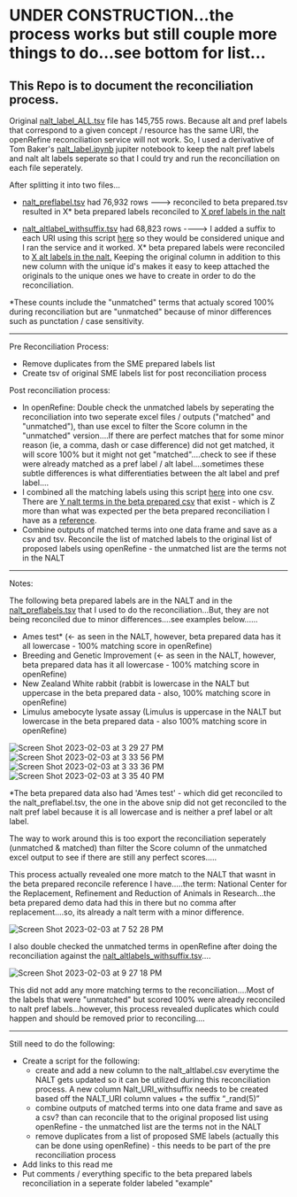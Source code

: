 # UNDER CONSTRUCTION...the process works but still couple more things to do...see bottom for list...

## This  Repo  is  to  document  the  reconciliation  process. 

Original [nalt_label_ALL.tsv]() file has 145,755 rows. Because alt and pref labels that correspond to a given concept / resource has the same URI, the openRefine reconciliation service will not work. So, I used a derivative of Tom Baker's [nalt_label.ipynb](https://github.com/woody544/nalt4ma/blob/main/nalt/nalt_labels.ipynb) jupiter notebook to keep the nalt pref labels and nalt alt labels seperate so that I could try and run the reconciliation on each file seperately.

After splitting it into two files...

- [nalt_preflabel.tsv]() had 76,932 rows ---> reconciled to beta prepared.tsv resulted in X* beta prepared labels reconciled to [X pref labels in the nalt]()

- [nalt_altlabel_withsuffix.tsv]() had 68,823 rows ----> I added a suffix to each URI using this script [here]() so they would be considered unique and I ran the service and it worked. X* beta prepared labels were reconciled to [X alt labels in the nalt.]() Keeping the original column in addition to this new column with the unique id's makes it easy to keep attached the originals to the unique ones we have to create in order to do the reconciliation. 

*These counts include the "unmatched" terms that actualy scored 100% during reconciliation but are "unmatched" because of minor differences such as punctation / case sensitivity.

---------------------------------------------------------------------------------------------------------------------------------------------------------
Pre Reconciliation Process:
- Remove duplicates from the SME prepared labels list 
- Create tsv of original SME labels list for post reconciliation process

Post reconciliation process:
- In openRefine: Double check the unmatched labels by seperating the reconciliation into two seperate excel files / outputs ("matched" and "unmatched"), than use excel to filter the Score column in the "unmatched" version....If there are perfect matches that for some minor reason (ie, a comma, dash or case difference) did not get matched, it will score 100% but it might not get "matched"....check to see if these were already matched as a pref label / alt label....sometimes these subtle differences is what differentiaties between the alt label and pref label....
- I combined all the matching labels using this script [here]() into one csv. There are [Y nalt terms in the beta prepared csv]() that exist - which is Z more than what was expected per the beta prepared reconciliation I have as a [reference]().
- Combine outputs of matched terms into one data frame and save as a csv and tsv. Reconcile the list of matched labels to the original list of proposed labels using openRefine - the unmatched list are the terms not in the NALT






---------------------------------------------------------------------------------------------------------------------------------------------------------
Notes:

The following beta prepared labels are in the NALT and in the [nalt_preflabels.tsv]() that I used to do the reconciliation...But, they are not being reconciled due to minor differences....see examples below......

- Ames test* (<- as seen in the NALT, however, beta prepared data has it all lowercase - 100% matching score in openRefine)
- Breeding and Genetic Improvement (<- as seen in the NALT, however, beta prepared data has it all lowercase - 100% matching score in openRefine)
- New Zealand White rabbit (rabbit is lowercase in the NALT but uppercase in the beta prepared data - also, 100% matching score in openRefine)
- Limulus amebocyte lysate assay (Limulus is uppercase in the NALT but lowercase in the beta prepared data - also 100% matching score in openRefine)

![Screen Shot 2023-02-03 at 3 29 27 PM](https://user-images.githubusercontent.com/109038399/216729925-90ccd491-7d78-44d9-839b-1c15d48ae3df.png)
![Screen Shot 2023-02-03 at 3 33 56 PM](https://user-images.githubusercontent.com/109038399/216730044-c0269078-bb88-450a-b9ba-60b795dd1584.png)
![Screen Shot 2023-02-03 at 3 33 36 PM](https://user-images.githubusercontent.com/109038399/216730053-2bb478f4-9f81-4d3a-8fcc-66b8225d9dcb.png)
![Screen Shot 2023-02-03 at 3 35 40 PM](https://user-images.githubusercontent.com/109038399/216730175-f6add698-a535-4e1e-befd-c66cb52c149f.png)

*The beta prepared data also had 'Ames test' - which did get reconciled to the nalt_preflabel.tsv, the one in the above snip did not get reconciled to the nalt pref label because it is all lowercase and is neither a pref label or alt label.

The way to work around this is too export the reconciliation seperately (unmatched & matched) than filter the Score column of the unmatched excel output to see if there are still any perfect scores.....

This process actually revealed one more match to the NALT that wasnt in the beta prepared reconcile reference I have.....the term: National Center for the Replacement, Refinement and Reduction of Animals in Research...the beta prepared demo data had this in there but no comma after replacement....so, its already a nalt term with a minor difference. 

![Screen Shot 2023-02-03 at 7 52 28 PM](https://user-images.githubusercontent.com/109038399/216746575-cb9aeb70-1662-459f-a7cc-9d1139050a8a.png)

I also double checked the unmatched terms in openRefine after doing the reconciliation against the [nalt_altlabels_withsuffix.tsv]()....

![Screen Shot 2023-02-03 at 9 27 18 PM](https://user-images.githubusercontent.com/109038399/216750459-10875ad8-7819-46e9-b256-c5ee493f2ba8.png)

This did not add any more matching terms to the reconciliation....Most of the labels that were "unmatched" but scored 100% were already reconciled to nalt pref labels...however, this process revealed duplicates which could happen and should be removed prior to reconciling....

---------------------------------------------------------------------------------------------------------------------------------------------------------
Still need to do the following:
- Create a script for the following:
    - create and add a new column to the nalt_altlabel.csv everytime the NALT gets updated so it can be utilized during this reconciliation process. A new column Nalt_URI_withsuffix needs to be created based off the NALT_URI column values + the suffix “_rand(5)” 
    - combine outputs of matched terms into one data frame and save as a csv? than can reconcile that to the original proposed list using openRefine - the unmatched list are the terms not in the NALT
    - remove duplicates from a list of proposed SME labels (actually this can be done using openRefine) - this needs to be part of the pre reconciliation process
- Add links to this read me
- Put comments / everything specific to the beta prepared labels reconciliation in a seperate folder labeled "example"


